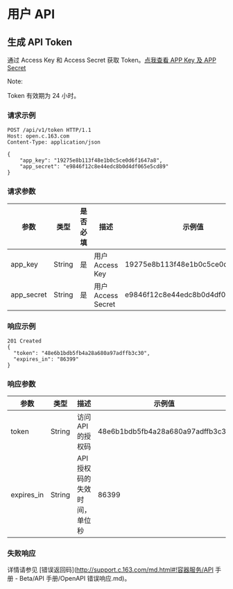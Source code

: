 # 用户 API

## 生成 API Token

通过 Access Key 和 Access Secret 获取 Token。[点我查看 APP Key 及 APP Secret](https://c.163.com/dashboard#/m/account/accesskey/)

<span>Note:</span><div class="alertContent">Token 有效期为 24 小时。</div>

### 请求示例

	POST /api/v1/token HTTP/1.1
	Host: open.c.163.com
	Content-Type: application/json

	{
	    "app_key": "19275e8b113f48e1b0c5ce0d6f1647a8", 
	    "app_secret": "e9846f12c8e44edc8b0d4df065e5cd89"
	}

### 请求参数

|    参数    |  类型  | 是否必填 |        描述        |              示例值              |
|------------|--------|----------|--------------------|----------------------------------|
| app_key    | String | 是       | 用户 Access Key    | 19275e8b113f48e1b0c5ce0d6f1647a8 |
| app_secret | String | 是       | 用户 Access Secret | e9846f12c8e44edc8b0d4df065e5cd89 |



### 响应示例

	201 Created
	{
	  "token": "48e6b1bdb5fb4a28a680a97adffb3c30",
	  "expires_in": "86399"
	}

### 响应参数

|    参数    |  类型  |             描述             |              示例值              |
|------------|--------|------------------------------|----------------------------------|
| token      | String | 访问 API 的授权码            | 48e6b1bdb5fb4a28a680a97adffb3c30 |
| expires_in | String | API 授权码的失效时间，单位秒 | 86399                            |

### 失败响应
详情请参见 [错误返回码](http://support.c.163.com/md.html#!容器服务/API 手册 - Beta/API 手册/OpenAPI 错误响应.md)。